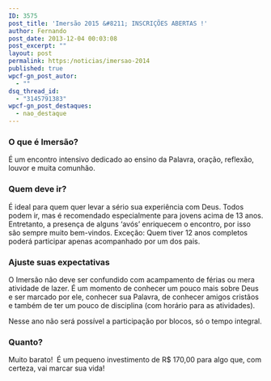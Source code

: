 ```yaml
---
ID: 3575
post_title: 'Imersão 2015 &#8211; INSCRIÇÕES ABERTAS !'
author: Fernando
post_date: 2013-12-04 00:03:08
post_excerpt: ""
layout: post
permalink: https:/noticias/imersao-2014
published: true
wpcf-gn_post_autor:
  - ""
dsq_thread_id:
  - "3145791383"
wpcf-gn_post_destaques:
  - nao_destaque
---
```

<h3>O que é Imersão?</h3>

É um encontro intensivo dedicado ao ensino da Palavra, oração, reflexão, louvor e muita comunhão.

<h3>Quem deve ir?</h3>

É ideal para quem quer levar a sério sua experiência com Deus. Todos podem ir, mas é recomendado especialmente para jovens acima de 13 anos. Entretanto, a presença de alguns ‘avós’ enriquecem o encontro, por isso são sempre muito bem-vindos. Exceção: Quem tiver 12 anos completos poderá participar apenas acompanhado por um dos pais.

<h3>Ajuste suas expectativas</h3>

O Imersão não deve ser confundido com acampamento de férias ou mera atividade de lazer. É um momento de conhecer um pouco mais sobre Deus e ser marcado por ele, conhecer sua Palavra, de conhecer amigos cristãos e também de ter um pouco de disciplina (com horário para as atividades).

Nesse ano não será possível a participação por blocos, só o tempo integral.

<h3>Quanto?</h3>

Muito barato!  É um pequeno investimento de R$ 170,00 para algo que, com certeza, vai marcar sua vida!
